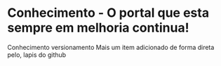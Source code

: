 # Conhecimento - O portal que esta sempre em melhoria continua!
 Conhecimento versionamento
 Mais um item adicionado de forma direta pelo, lapis do github
